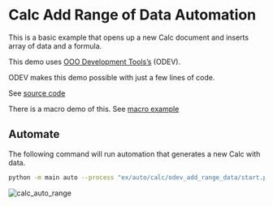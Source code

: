 # Calc Add Range of Data Automation

This is a basic example that opens up a new Calc document and inserts array of data and a formula.

This demo uses [OOO Development Tools’s](https://python-ooo-dev-tools.readthedocs.io/en/latest/) (ODEV).

ODEV makes this demo possible with just a few lines of code.

See [source code](./start.py)

There is a macro demo of this. See [macro example](../../../calc/odev_add_range_data)

## Automate

The following command will run automation that generates a new Calc with data.

```sh
python -m main auto --process "ex/auto/calc/odev_add_range_data/start.py"
```

![calc_auto_range](https://user-images.githubusercontent.com/4193389/173204609-e6ed10f0-55df-486e-8c93-3b40e705bbe6.png)
